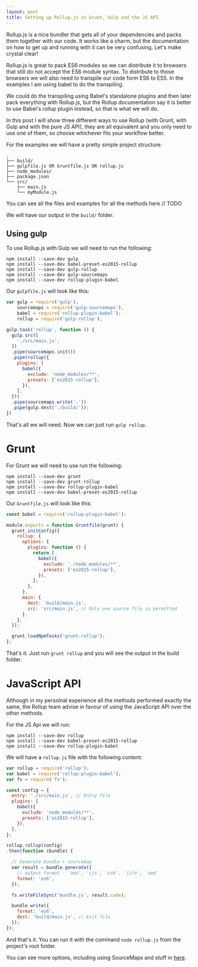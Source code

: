 ```yaml
---
layout: post
title: Setting up Rollup.js in Grunt, Gulp and the JS API
---
```


Rollup.js is a nice bundler that gets all of your dependencies and packs them
together with our code. It works like a charm, but the documentation on how to
get up and running with it can be very confusing. Let's make crystal clear!


Rollup.js is great to pack ES6 modules so we can distribute it to browsers that
still do not accept the ES6 module syntax. To distribute to those browsers we
will also need to transpile our code form ES6 to ES5. In the examples I am
using babel to do the transpiling.

We could do the transpiling using Babel's standalone plugins and then later pack
everything with Rollup.js, but the Rollup documentation say it is better to use Babel's
rollup plugin instead, so that is what we will do.

In this post I will show three different ways to use Rollup (with Grunt, with
Gulp and with the pure JS API), they are all equivalent and you only need to
use one of them, so choose whichever fits your workflow better.

For the examples we will have a pretty simple project structure:

```
.
├── build/
├── gulpfile.js OR Gruntfile.js OR rollup.js
├── node_modules/
├── package.json
└── src/
    ├── main.js
    └── myModule.js

```

You can see all the files and examples for all the methods here // TODO

We will have our output in the `build/` folder.

## Using gulp

To use Rollup.js with Gulp we will need to run the following:

```
npm install --save-dev gulp
npm install --save-dev babel-preset-es2015-rollup
npm install --save-dev gulp-rollup
npm install --save-dev gulp-sourcemaps
npm install --save-dev rollup-plugin-babel

```

Our `gulpfile.js` will look like this:

``` javascript
var gulp = require('gulp'),
    sourcemaps = require('gulp-sourcemaps'),
    babel = require('rollup-plugin-babel');
    rollup = require('gulp-rollup'),

gulp.task('rollup', function () {
  gulp.src([
    './src/main.js',
  ])
  .pipe(sourcemaps.init())
  .pipe(rollup({
    plugins: [
      babel({
        exclude: 'node_modules/**',
        presets: ['es2015-rollup'],
      }),
    ],
  }))
  .pipe(sourcemaps.write('.'))
  .pipe(gulp.dest('./build/'));
})

```

That's all we will need. Now we can just run `gulp rollup`.

# Grunt

For Grunt we will need to use run the following:

```
npm install --save-dev grunt
npm install --save-dev grunt-rollup
npm install --save-dev rollup-plugin-babel
npm install --save-dev babel-preset-es2015-rollup

```

Our `Gruntfile.js` will look like this:

``` javascript
const babel = require('rollup-plugin-babel');

module.exports = function Gruntfile(grunt) {
  grunt.initConfig({
    rollup: {
      options: {
        plugins: function () {
          return [
            babel({
              exclude: './node_modules/**',
              presets: ['es2015-rollup'],
            }),
          ];
        },
      },
      main: {
        dest: 'build/main.js',
        src: 'src/main.js', // Only one source file is permitted
      },
    },
  });

  grunt.loadNpmTasks('grunt-rollup');
};
```

That's it. Just run `grunt rollup` and you will see the output in the build folder.

# JavaScript API

Although in my persolnal experience all the methods performed exactly the same,
the Rollup team advise in favour of using the JavaScript API over the other methods.

For the JS Api we will run:

```
npm install --save-dev rollup
npm install --save-dev babel-preset-es2015-rollup
npm install --save-dev rollup-plugin-babel
```

We will have a `rollup.js` file with the following content:

``` javascript
var rollup = require('rollup');
var babel = require('rollup-plugin-babel');
var fs = require('fs');

const config = {
  entry: './src/main.js', // Entry file
  plugins: [
    babel({
      exclude: 'node_modules/**',
      presets: ['es2015-rollup'],
    }),
  ],
};

rollup.rollup(config)
.then(function (bundle) {

  // Generate bundle + sourcemap
  var result = bundle.generate({
    // output format - 'amd', 'cjs', 'es6', 'iife', 'umd'
    format: 'es6',
  });

  fs.writeFileSync('bundle.js', result.code);

  bundle.write({
    format: 'es6',
    dest: 'build/main.js', // Exit file
  });
});

```

And that's it. You can run it with the command `node rollup.js` from the project's
root folder.

You can see more options, including using SourceMaps and stuff in [here](https://github.com/rollup/rollup/wiki/JavaScript-API).
